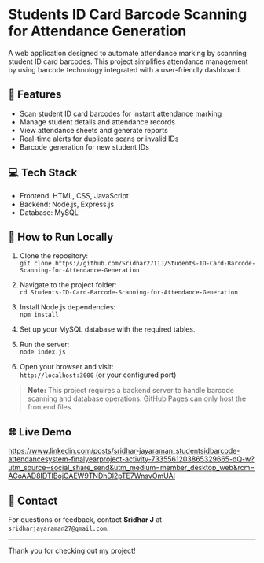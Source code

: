 # Students ID Card Barcode Scanning for Attendance Generation

A web application designed to automate attendance marking by scanning student ID card barcodes. This project simplifies attendance management by using barcode technology integrated with a user-friendly dashboard.

## 🔧 Features
- Scan student ID card barcodes for instant attendance marking
- Manage student details and attendance records
- View attendance sheets and generate reports
- Real-time alerts for duplicate scans or invalid IDs
- Barcode generation for new student IDs

## 💻 Tech Stack
- Frontend: HTML, CSS, JavaScript
- Backend: Node.js, Express.js
- Database: MySQL

## 🚀 How to Run Locally

1. Clone the repository:  
   `git clone https://github.com/Sridhar2711J/Students-ID-Card-Barcode-Scanning-for-Attendance-Generation`

2. Navigate to the project folder:  
   `cd Students-ID-Card-Barcode-Scanning-for-Attendance-Generation`

3. Install Node.js dependencies:  
   `npm install`

4. Set up your MySQL database with the required tables.

5. Run the server:  
   `node index.js`

6. Open your browser and visit:  
   `http://localhost:3000` (or your configured port)

> **Note:** This project requires a backend server to handle barcode scanning and database operations. GitHub Pages can only host the frontend files.

## 🌐 Live Demo
https://www.linkedin.com/posts/sridhar-jayaraman_studentsidbarcode-attendancesystem-finalyearproject-activity-7335561203865329665-dQ-w?utm_source=social_share_send&utm_medium=member_desktop_web&rcm=ACoAAD8IDTIBojOAEW9TNDhDl2pTE7WnsvOmUAI

## 📧 Contact
For questions or feedback, contact **Sridhar J** at `sridharjayaraman27@gmail.com`.

---

Thank you for checking out my project!
